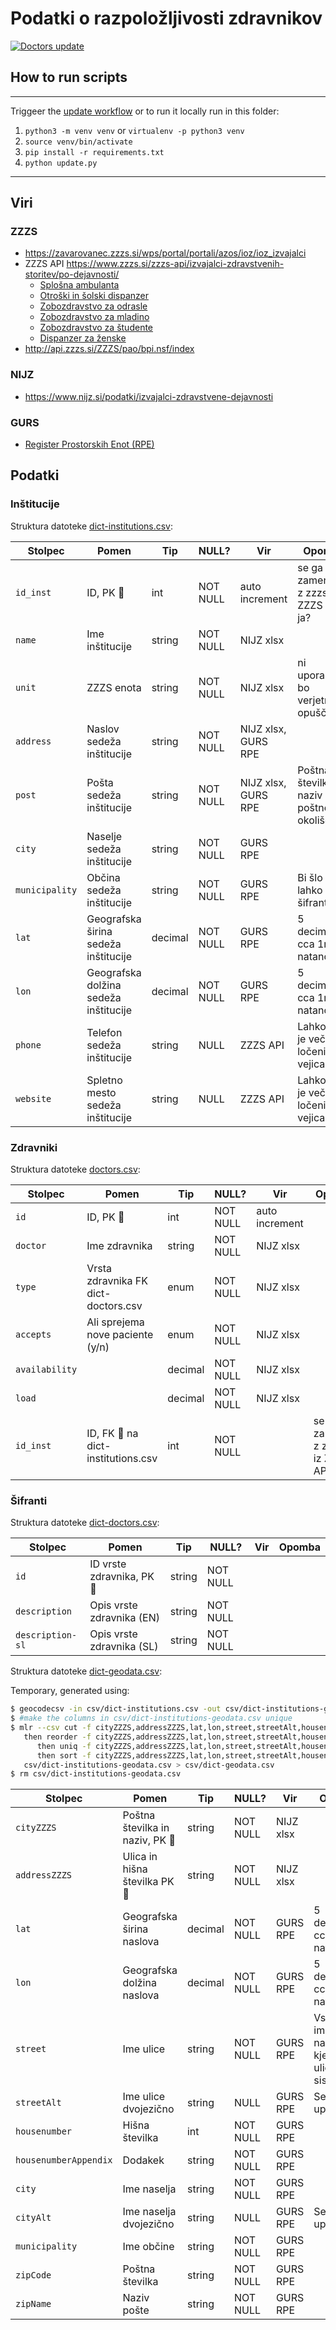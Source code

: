 # Podatki o razpoložljivosti zdravnikov

[![Doctors update](https://github.com/sledilnik/zdravniki-data/actions/workflows/update.yaml/badge.svg)](https://github.com/sledilnik/zdravniki-data/actions/workflows/update.yaml)

## How to run scripts

___
Triggeer the [update workflow](https://github.com/sledilnik/zdravniki-data/actions/workflows/update.yaml) or to run it locally run in this folder:

1. `python3 -m venv venv` or `virtualenv -p python3 venv`
1. `source venv/bin/activate`
1. `pip install -r requirements.txt`
1. `python update.py`

___

## Viri

### ZZZS

* https://zavarovanec.zzzs.si/wps/portal/portali/azos/ioz/ioz_izvajalci
* ZZZS API https://www.zzzs.si/zzzs-api/izvajalci-zdravstvenih-storitev/po-dejavnosti/
  * [Splošna ambulanta](https://www.zzzs.si/zzzs-api/izvajalci-zdravstvenih-storitev/po-dejavnosti/?ajax=1&act=get-izvajalci&type=dejavnosti&key=Splo%C5%A1na%20ambulanta)
  * [Otroški in šolski dispanzer](https://www.zzzs.si/zzzs-api/izvajalci-zdravstvenih-storitev/po-dejavnosti/?ajax=1&act=get-izvajalci&type=dejavnosti&key=Otro%C5%A1ki%20in%20%C5%A1olski%20dispanzer)
  * [Zobozdravstvo za odrasle](https://www.zzzs.si/zzzs-api/izvajalci-zdravstvenih-storitev/po-dejavnosti/?ajax=1&act=get-izvajalci&type=dejavnosti&key=Zobozdravstvo%20za%20odrasle)
  * [Zobozdravstvo za mladino](https://www.zzzs.si/zzzs-api/izvajalci-zdravstvenih-storitev/po-dejavnosti/?ajax=1&act=get-izvajalci&type=dejavnosti&key=Zobozdravstvo%20za%20mladino)
  * [Zobozdravstvo za študente](https://www.zzzs.si/zzzs-api/izvajalci-zdravstvenih-storitev/po-dejavnosti/?ajax=1&act=get-izvajalci&type=dejavnosti&key=Zobozdravstvo%20za%20%C5%A1tudente)
  * [Dispanzer za ženske](https://www.zzzs.si/zzzs-api/izvajalci-zdravstvenih-storitev/po-dejavnosti/?ajax=1&act=get-izvajalci&type=dejavnosti&key=Dispanzer%20za%20%C5%BEenske)
* http://api.zzzs.si/ZZZS/pao/bpi.nsf/index

### NIJZ

* https://www.nijz.si/podatki/izvajalci-zdravstvene-dejavnosti

### GURS

* [Register Prostorskih Enot (RPE)](https://podatki.gov.si/dataset/register-prostorskih-enot)

## Podatki

### Inštitucije

Struktura datoteke [dict-institutions.csv](csv/dict-institutions.csv):

| Stolpec        | Pomen                                 | Tip     | NULL?    | Vir                 | Opomba                                      |
|----------------|---------------------------------------|---------|----------|---------------------|---------------------------------------------|
| `id_inst`      | ID, PK :key:                          | int     | NOT NULL | auto increment      | se ga da zamenjati z zzzsSt iz ZZZS API-ja? |
| `name`         | Ime inštitucije                       | string  | NOT NULL | NIJZ xlsx           |                                             |
| `unit`         | ZZZS enota                            | string  | NOT NULL | NIJZ xlsx           | ni uporabljen, bo verjetno opuščen          |
| `address`      | Naslov sedeža inštitucije             | string  | NOT NULL | NIJZ xlsx, GURS RPE |                                             |
| `post`         | Pošta sedeža inštitucije              | string  | NOT NULL | NIJZ xlsx, GURS RPE | Poštna številka in naziv poštnega okoliše   |
| `city`         | Naselje sedeža inštitucije            | string  | NOT NULL | GURS RPE            |                                             |
| `municipality` | Občina sedeža inštitucije             | string  | NOT NULL | GURS RPE            | Bi šlo lahko v šifrant                      |
| `lat`          | Geografska širina sedeža inštitucije  | decimal | NOT NULL | GURS RPE            | 5 decimalk, cca 1m natančnost               |
| `lon`          | Geografska dolžina sedeža inštitucije | decimal | NOT NULL | GURS RPE            | 5 decimalk, cca 1m natančnost               |
| `phone`        | Telefon sedeža inštitucije            | string  | NULL     | ZZZS API            | Lahko jih je več, ločenih z vejicami        |
| `website`      | Spletno mesto sedeža inštitucije      | string  | NULL     | ZZZS API            | Lahko jih je več, ločenih z vejicami        |

### Zdravniki

Struktura datoteke [doctors.csv](csv/doctors.csv):

| Stolpec        | Pomen                                 | Tip     | NULL?    | Vir            | Opomba                                      |
|----------------|---------------------------------------|---------|----------|----------------|---------------------------------------------|
| `id`           | ID, PK :key:                          | int     | NOT NULL | auto increment |                                             |
| `doctor`       | Ime zdravnika                         | string  | NOT NULL | NIJZ xlsx      |                                             |
| `type`         | Vrsta zdravnika FK dict-doctors.csv   | enum    | NOT NULL | NIJZ xlsx      |                                             |
| `accepts`      | Ali sprejema nove paciente (y/n)      | enum    | NOT NULL | NIJZ xlsx      |                                             |
| `availability` |                                       | decimal | NOT NULL | NIJZ xlsx      |                                             |
| `load`         |                                       | decimal | NOT NULL | NIJZ xlsx      |                                             |
| `id_inst`      | ID, FK :key: na dict-institutions.csv | int     | NOT NULL |                | se ga da zamenjati z zzzsSt iz ZZZS API-ja? |

### Šifranti

Struktura datoteke [dict-doctors.csv](csv/dict-doctors.csv):

| Stolpec          | Pomen                        | Tip    | NULL?    | Vir | Opomba |
|------------------|------------------------------|--------|----------|-----|--------|
| `id`             | ID vrste zdravnika, PK :key: | string | NOT NULL |     |        |
| `description`    | Opis vrste zdravnika (EN)    | string | NOT NULL |     |        |
| `description-sl` | Opis vrste zdravnika (SL)    | string | NOT NULL |     |        |

Struktura datoteke [dict-geodata.csv](csv/dict-geodata.csv):

Temporary, generated using:

```bash
$ geocodecsv -in csv/dict-institutions.csv -out csv/dict-institutions-geodata.csv -addressCol 3 -zipCol 4 -appendAll
$ #make the columns in csv/dict-institutions-geodata.csv unique
$ mlr --csv cut -f cityZZZS,addressZZZS,lat,lon,street,streetAlt,housenumber,housenumberAppendix,city,cityAlt,municipality,zipCode,zipName \
   then reorder -f cityZZZS,addressZZZS,lat,lon,street,streetAlt,housenumber,housenumberAppendix,city,cityAlt,municipality,zipCode,zipName \
      then uniq -f cityZZZS,addressZZZS,lat,lon,street,streetAlt,housenumber,housenumberAppendix,city,cityAlt,municipality,zipCode,zipName \
      then sort -f cityZZZS,addressZZZS,lat,lon,street,streetAlt,housenumber,housenumberAppendix,city,cityAlt,municipality,zipCode,zipName \
   csv/dict-institutions-geodata.csv > csv/dict-geodata.csv
$ rm csv/dict-institutions-geodata.csv
```

| Stolpec               | Pomen                              | Tip     | NULL?    | Vir       | Opomba                                       |
|-----------------------|------------------------------------|---------|----------|-----------|----------------------------------------------|
| `cityZZZS`            | Poštna številka in naziv, PK :key: | string  | NOT NULL | NIJZ xlsx |                                              |
| `addressZZZS`         | Ulica in hišna številka PK :key:   | string  | NOT NULL | NIJZ xlsx |                                              |
| `lat`                 | Geografska širina naslova          | decimal | NOT NULL | GURS RPE  | 5 decimalk, cca 1m natančnost                |
| `lon`                 | Geografska dolžina naslova         | decimal | NOT NULL | GURS RPE  | 5 decimalk, cca 1m natančnost                |
| `street`              | Ime ulice                          | string  | NOT NULL | GURS RPE  | Vsebuje ime naselja kjer ni uličnega sistema |
| `streetAlt`           | Ime ulice dvojezično               | string  | NULL     | GURS RPE  | Se še ne uporablja                           |
| `housenumber`         | Hišna številka                     | int     | NOT NULL | GURS RPE  |                                              |
| `housenumberAppendix` | Dodakek                            | string  | NOT NULL | GURS RPE  |                                              |
| `city`                | Ime naselja                        | string  | NOT NULL | GURS RPE  |                                              |
| `cityAlt`             | Ime naselja dvojezično             | string  | NULL     | GURS RPE  | Se še ne uporablja                           |
| `municipality`        | Ime občine                         | string  | NOT NULL | GURS RPE  |                                              |
| `zipCode`             | Poštna številka                    | string  | NOT NULL | GURS RPE  |                                              |
| `zipName`             | Naziv pošte                        | string  | NOT NULL | GURS RPE  |                                              |
